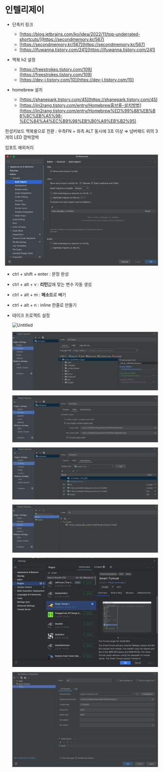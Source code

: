 # 인텔리제이

- 단축키 링크
    - [https://blog.jetbrains.com/ko/idea/2022/11/top-underrated-shortcuts/](https://secondmemory.kr/567)
    - [https://secondmemory.kr/567](https://secondmemory.kr/567)
    - [https://ifuwanna.tistory.com/241](https://ifuwanna.tistory.com/241)

- 맥북 h2 설정
    - [https://freestrokes.tistory.com/109](https://freestrokes.tistory.com/109)
    - [https://dev-j.tistory.com/10](https://dev-j.tistory.com/10)
    
- homebrew 설치
    - [https://shanepark.tistory.com/45](https://shanepark.tistory.com/45)
    - [https://jin2rang.tistory.com/entry/Homebrew홈브류-설치방법](https://jin2rang.tistory.com/entry/Homebrew%ED%99%88%EB%B8%8C%EB%A5%98-%EC%84%A4%EC%B9%98%EB%B0%A9%EB%B2%95)

한성키보드 맥북용으로 전환 : 우측FN + 좌측 ALT 동시에 3초 이상 ⇒ 넘버패드 위의 3개의 LED 깜박깜박

임포트 예외처리

![스크린샷 2022-03-23 오후 10.37.20.png](_posts\2023-08-04-인텔리제이/Untitled7.png)

- ctrl + shift + enter : 문장 완성
- ctrl + alt + v : **리턴**값에 맞는 변수 자동 생성
- ctrl + alt + m : **메소드**로 빼기
- ctrl + alt + n : inline 한줄로 만들기

- 테이크 프로젝트 설정
    
    ![Untitled](\_posts\2023-08-04-인텔리제이/Untitled.png)
    
    ![Untitled](_posts\2023-08-04-인텔리제이/Untitled1.png)
    
    ![Untitled](_posts\2023-08-04-인텔리제이/Untitled2.png)
    
    ![Untitled](_posts\2023-08-04-인텔리제이/Untitled3.png)
    
    ![Untitled](_posts\2023-08-04-인텔리제이/Untitled4.png)
    
    ![Untitled](_posts\2023-08-04-인텔리제이/Untitled5.png)
    
    ![Untitled](_posts\2023-08-04-인텔리제이/Untitled6.png)